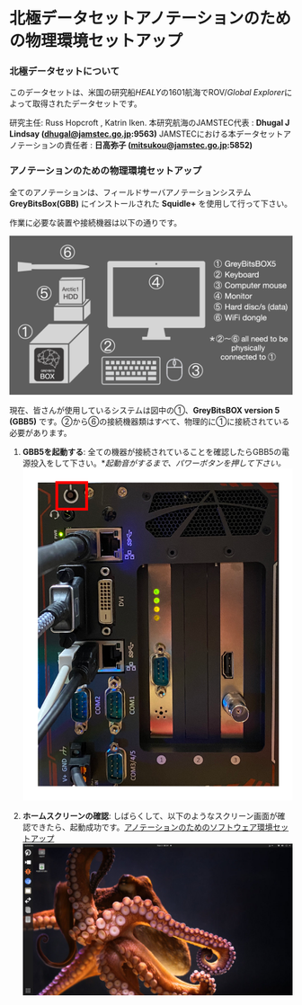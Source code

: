 # 北極データセットアノテーションのための物理環境セットアップ 

### 北極データセットについて
このデータセットは、米国の研究船*HEALY*の1601航海でROV/*Global Explorer*によって取得されたデータセットです。

研究主任: Russ Hopcroft , Katrin Iken.
本研究航海のJAMSTEC代表 : **Dhugal J Lindsay  (dhugal@jamstec.go.jp:9563)**
JAMSTECにおける本データセットアノテーションの責任者 : **日高弥子 (mitsukou@jamstec.go.jp:5852)**

### アノテーションのための物理環境セットアップ

全てのアノテーションは、フィールドサーバアノテーションシステム**GreyBitsBox(GBB)** にインストールされた **Squidle+** を使用して行って下さい。

作業に必要な装置や接続機器は以下の通りです。

![GBB5 device and items](../images/1_GBB5_setup_en.png)

現在、皆さんが使用しているシステムは図中の①、**GreyBitsBOX version 5 (GBB5)** です。②から⑥の接続機器類はすべて、物理的に①に接続されている必要があります。

1. **GBB5を起動する**: 
  全ての機器が接続されていることを確認したらGBB5の電源投入をして下さい。**起動音がするまで、パワーボタンを押して下さい。*
  ![Powe botton](../images/2_power_botton.png)

1. **ホームスクリーンの確認**: 
  しばらくして、以下のようなスクリーン画面が確認できたら、起動成功です。[アノテーションのためのソフトウェア環境セットアップ](../annotation/)
  ![Home screen](../images/3_home_screen.png)


